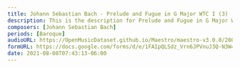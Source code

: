 ```yaml
---
title: Johann Sebastian Bach - Prelude and Fugue in G Major WTC I (3)
description: This is the description for Prelude and Fugue in G Major WTC I by Johann Sebastian Bach
composers: [Johann Sebastian Bach]
periods: [Baroque]
audioURL: https://OpenMusicDataset.github.io/Maestro/maestro-v3.0.0/2008/MIDI-Unprocessed_15_R1_2008_01-04_ORIG_MID--AUDIO_15_R1_2008_wav--1.midi
formURL: https://docs.google.com/forms/d/e/1FAIpQLSdz_Vrn6JPVnuJ3Q-N3W42COfTtKgHSXlWfR2gLzIYXsnXxyQ/viewform
date: 2021-08-08T07:43:13-06:00
---
```

